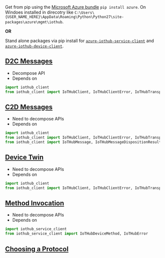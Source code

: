 Get from pip using the [Microsoft Azure bundle](https://pypi.python.org/pypi/azure) `pip install azure`. On Windoes installed in direcotry like `C:\Users\{USER_NAME_HERE}\AppData\Roaming\Python\Python27\site-packages\azure\mgmt\iothub`.

**OR**

Stand alone packages via pip install for [`azure-iothub-service-client`](https://pypi.python.org/pypi/azure-iothub-service-client) and [`azure-iothub-device-client`](https://pypi.python.org/pypi/azure-iothub-device-client).

## [D2C Messages](https://docs.microsoft.com/en-us/azure/iot-hub/iot-hub-python-python-file-upload)

- Decompose API
- Depends on
```python
import iothub_client
from iothub_client import IoTHubClient, IoTHubClientError, IoTHubTransportProvider, IoTHubClientResult, IoTHubError
```

## [C2D Messages](https://docs.microsoft.com/en-us/azure/iot-hub/iot-hub-python-python-c2d)

- Need to decompose APIs
- Depends on
```python
import iothub_client
from iothub_client import IoTHubClient, IoTHubClientError, IoTHubTransportProvider, IoTHubClientResult
from iothub_client import IoTHubMessage, IoTHubMessageDispositionResult, IoTHubError
```

## [Device Twin](https://docs.microsoft.com/en-us/azure/iot-hub/iot-hub-python-twin-getstarted)

- Need to decompose APIs
- Depends on
```python
import iothub_client
from iothub_client import IoTHubClient, IoTHubClientError, IoTHubTransportProvider, IoTHubClientResult, IoTHubError
```

## [Method Invocation](https://docs.microsoft.com/en-us/azure/iot-hub/iot-hub-python-python-direct-methods)

- Need to decompose APIs
- Depends on
```python
import iothub_service_client
from iothub_service_client import IoTHubDeviceMethod, IoTHubError
```

## [Choosing a Protocol](https://docs.microsoft.com/en-us/azure/iot-hub/iot-hub-devguide-protocols)
